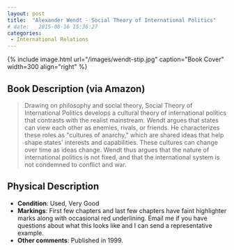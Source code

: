 ```yaml
---
layout: post
title:  "Alexander Wendt - Social Theory of International Politics"
# date:   2015-08-16 15:36:27
categories: 
 - International Relations
---
```



{% include image.html url="/images/wendt-stip.jpg" caption="Book Cover" width=300 align="right" %}

## Book Description (via Amazon)

> Drawing on philosophy and social theory, Social Theory of International Politics develops a cultural theory of international politics that contrasts with the realist mainstream. Wendt argues that states can view each other as enemies, rivals, or friends. He characterizes these roles as "cultures of anarchy," which are shared ideas that help shape states' interests and capabilities. These cultures can change over time as ideas change. Wendt thus argues that the nature of international politics is not fixed, and that the international system is not condemned to conflict and war.

## Physical Description

- **Condition**: Used, Very Good
- **Markings**: First few chapters and last few chapters have faint highlighter marks along with occasional red underlining. Email me if you have questions about what this looks like and I can send a representative example.
- **Other comments**: Published in 1999.
